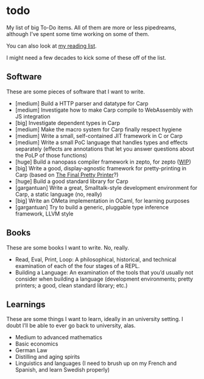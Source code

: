 # todo

My list of big To-Do items. All of them are more or less pipedreams, although
I’ve spent some time working on some of them.

You can also look at [my reading list](https://github.com/hellerve/ptolemy).

I might need a few decades to kick some of these off of the list.

## Software

These are some pieces of software that I want to write.

* [medium] Build a HTTP parser and datatype for Carp
* [medium] Investigate how to make Carp compile to WebAssembly with JS integration
* [big] Investigate dependent types in Carp
* [medium] Make the macro system for Carp finally respect hygiene
* [medium] Write a small, self-contained JIT framework in C or Carp
* [medium] Write a small PoC language that handles types and effects separately (effects are
  annotations that let you answer questions about the PoLP of those functions)
* [huge] Build a nanopass compiler framework in zepto, for zepto ([WIP](https://github.com/zepto-lang/zepto/tree/master/zepto/compiler))
* [big] Write a good, display-agnostic framework for pretty-printing in Carp
  (based on [The Final Pretty Printer](http://davidchristiansen.dk/drafts/final-pretty-printer-draft.pdf)?)
* [huge] Build a good standard library for Carp
* [gargantuan] Write a great, Smalltalk-style development environment for Carp,
  a static language (no, really)
* [big] Write an OMeta implementation in OCaml, for learning purposes
* [gargantuan] Try to build a generic, pluggable type inference framework,
  LLVM style

## Books

These are some books I want to write. No, really.

* Read, Eval, Print, Loop: A philosophical, historical, and technical
  examination of each of the four stages of a REPL.
* Building a Language: An examination of the tools that you’d usually not
  consider when building a language (development environments; pretty printers;
  a good, clean standard library; etc.)

## Learnings

These are some things I want to learn, ideally in an university setting. I doubt
I’ll be able to ever go back to university, alas.

* Medium to advanced mathematics
* Basic economics
* German Law
* Distilling and aging spirits
* Linguistics and languages (I need to brush up on my French and Spanish, and
  learn Swedish properly)
